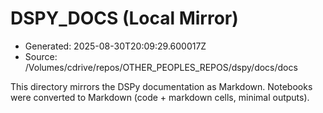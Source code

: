 # DSPY_DOCS (Local Mirror)

- Generated: 2025-08-30T20:09:29.600017Z
- Source: /Volumes/cdrive/repos/OTHER_PEOPLES_REPOS/dspy/docs/docs

This directory mirrors the DSPy documentation as Markdown.
Notebooks were converted to Markdown (code + markdown cells, minimal outputs).
